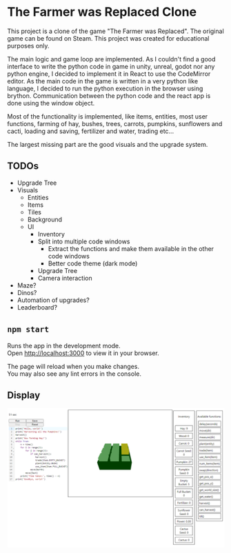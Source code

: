 # The Farmer was Replaced Clone

This project is a clone of the game "The Farmer was Replaced". The original game can be found on Steam. This project was created for educational purposes only.

The main logic and game loop are implemented. As I couldn't find a good interface to write the python code in game in unity, unreal, godot nor any python engine, I decided to implement it in React to use the CodeMirror editor. As the main code in the game is written in a very python like language, I decided to run the python execution in the browser using brython. Communication between the python code and the react app is done using the window object.

Most of the functionality is implemented, like items, entities, most user functions, farming of hay, bushes, trees, carrots, pumpkins, sunflowers and cacti, loading and saving, fertilizer and water, trading etc...

The largest missing part are the good visuals and the upgrade system.

## TODOs

- Upgrade Tree
- Visuals
  - Entities
  - Items
  - Tiles
  - Background
  - UI
    - Inventory
    - Split into multiple code windows
      - Extract the functions and make them available in the other code windows
      - Better code theme (dark mode)
    - Upgrade Tree
    - Camera interaction
- Maze?
- Dinos?
- Automation of upgrades?
- Leaderboard?

## `npm start`

Runs the app in the development mode.\
Open [http://localhost:3000](http://localhost:3000) to view it in your browser.

The page will reload when you make changes.\
You may also see any lint errors in the console.

## Display

![Current State](./public/ImageExample.png)

